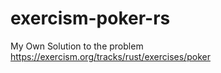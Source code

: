 # exercism-poker-rs
My Own Solution to the problem https://exercism.org/tracks/rust/exercises/poker
